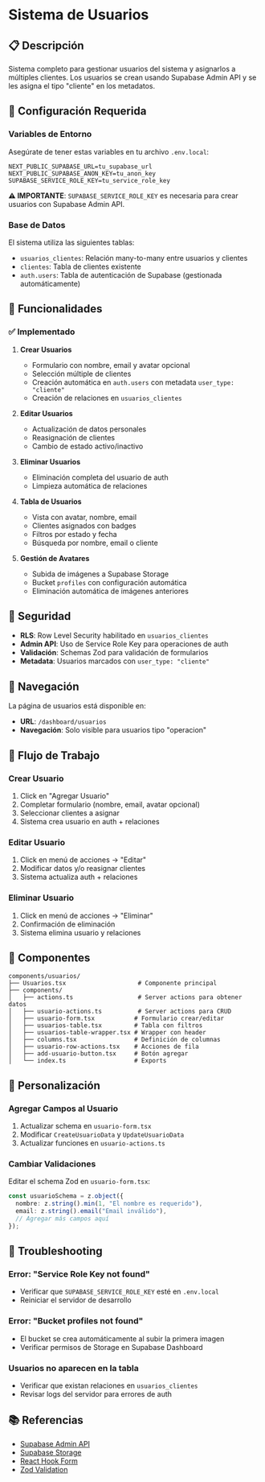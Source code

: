 # Sistema de Usuarios

## 📋 Descripción

Sistema completo para gestionar usuarios del sistema y asignarlos a múltiples clientes. Los usuarios se crean usando Supabase Admin API y se les asigna el tipo "cliente" en los metadatos.

## 🔧 Configuración Requerida

### Variables de Entorno

Asegúrate de tener estas variables en tu archivo `.env.local`:

```env
NEXT_PUBLIC_SUPABASE_URL=tu_supabase_url
NEXT_PUBLIC_SUPABASE_ANON_KEY=tu_anon_key
SUPABASE_SERVICE_ROLE_KEY=tu_service_role_key
```

**⚠️ IMPORTANTE**: `SUPABASE_SERVICE_ROLE_KEY` es necesaria para crear usuarios con Supabase Admin API.

### Base de Datos

El sistema utiliza las siguientes tablas:

- `usuarios_clientes`: Relación many-to-many entre usuarios y clientes
- `clientes`: Tabla de clientes existente
- `auth.users`: Tabla de autenticación de Supabase (gestionada automáticamente)

## 🚀 Funcionalidades

### ✅ Implementado

1. **Crear Usuarios**

   - Formulario con nombre, email y avatar opcional
   - Selección múltiple de clientes
   - Creación automática en `auth.users` con metadata `user_type: "cliente"`
   - Creación de relaciones en `usuarios_clientes`

2. **Editar Usuarios**

   - Actualización de datos personales
   - Reasignación de clientes
   - Cambio de estado activo/inactivo

3. **Eliminar Usuarios**

   - Eliminación completa del usuario de auth
   - Limpieza automática de relaciones

4. **Tabla de Usuarios**

   - Vista con avatar, nombre, email
   - Clientes asignados con badges
   - Filtros por estado y fecha
   - Búsqueda por nombre, email o cliente

5. **Gestión de Avatares**
   - Subida de imágenes a Supabase Storage
   - Bucket `profiles` con configuración automática
   - Eliminación automática de imágenes anteriores

## 🔐 Seguridad

- **RLS**: Row Level Security habilitado en `usuarios_clientes`
- **Admin API**: Uso de Service Role Key para operaciones de auth
- **Validación**: Schemas Zod para validación de formularios
- **Metadata**: Usuarios marcados con `user_type: "cliente"`

## 📱 Navegación

La página de usuarios está disponible en:

- **URL**: `/dashboard/usuarios`
- **Navegación**: Solo visible para usuarios tipo "operacion"

## 🔄 Flujo de Trabajo

### Crear Usuario

1. Click en "Agregar Usuario"
2. Completar formulario (nombre, email, avatar opcional)
3. Seleccionar clientes a asignar
4. Sistema crea usuario en auth + relaciones

### Editar Usuario

1. Click en menú de acciones → "Editar"
2. Modificar datos y/o reasignar clientes
3. Sistema actualiza auth + relaciones

### Eliminar Usuario

1. Click en menú de acciones → "Eliminar"
2. Confirmación de eliminación
3. Sistema elimina usuario y relaciones

## 🎨 Componentes

```
components/usuarios/
├── Usuarios.tsx                    # Componente principal
├── components/
│   ├── actions.ts                  # Server actions para obtener datos
│   ├── usuario-actions.ts          # Server actions para CRUD
│   ├── usuario-form.tsx           # Formulario crear/editar
│   ├── usuarios-table.tsx         # Tabla con filtros
│   ├── usuarios-table-wrapper.tsx # Wrapper con header
│   ├── columns.tsx                # Definición de columnas
│   ├── usuario-row-actions.tsx    # Acciones de fila
│   ├── add-usuario-button.tsx     # Botón agregar
│   └── index.ts                   # Exports
```

## 🔧 Personalización

### Agregar Campos al Usuario

1. Actualizar schema en `usuario-form.tsx`
2. Modificar `CreateUsuarioData` y `UpdateUsuarioData`
3. Actualizar funciones en `usuario-actions.ts`

### Cambiar Validaciones

Editar el schema Zod en `usuario-form.tsx`:

```typescript
const usuarioSchema = z.object({
  nombre: z.string().min(1, "El nombre es requerido"),
  email: z.string().email("Email inválido"),
  // Agregar más campos aquí
});
```

## 🐛 Troubleshooting

### Error: "Service Role Key not found"

- Verificar que `SUPABASE_SERVICE_ROLE_KEY` esté en `.env.local`
- Reiniciar el servidor de desarrollo

### Error: "Bucket profiles not found"

- El bucket se crea automáticamente al subir la primera imagen
- Verificar permisos de Storage en Supabase Dashboard

### Usuarios no aparecen en la tabla

- Verificar que existan relaciones en `usuarios_clientes`
- Revisar logs del servidor para errores de auth

## 📚 Referencias

- [Supabase Admin API](https://supabase.com/docs/reference/javascript/admin-api)
- [Supabase Storage](https://supabase.com/docs/guides/storage)
- [React Hook Form](https://react-hook-form.com/)
- [Zod Validation](https://zod.dev/)

